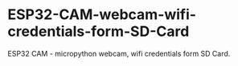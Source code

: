 # ESP32-CAM-webcam-wifi-credentials-form-SD-Card
ESP32 CAM - micropython webcam, wifi credentials form SD Card.
